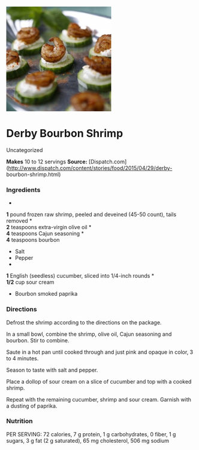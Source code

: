 ﻿

[![](./images/dc3afa57-d60c-410c-b680-35678c3612a3.jpg)](http://www.dispatch.com/content/graphics/2015/04/28/derby-4.jpg?__scale=w:660%2Ch:487%2Ct:1%2Cc:ffffff%2Cq:80%2Cr:1)

#  Derby Bourbon Shrimp

Uncategorized

  
**Makes** 10 to 12 servings
**Source:** [Dispatch.com](http://www.dispatch.com/content/stories/food/2015/04/29/derby-
bourbon-shrimp.html)

###  Ingredients

  *  
**1** pound frozen raw shrimp, peeled and deveined (45-50 count), tails removed
  *   
**2** teaspoons extra-virgin olive oil
  *   
**4** teaspoons Cajun seasoning
  *   
**4** teaspoons bourbon
  * Salt
  * Pepper
  *   
**1** English (seedless) cucumber, sliced into 1/4-inch rounds
  *   
**1/2** cup sour cream
  * Bourbon smoked paprika

###  Directions

Defrost the shrimp according to the directions on the package.

In a small bowl, combine the shrimp, olive oil, Cajun seasoning and bourbon.
Stir to combine.

Saute in a hot pan until cooked through and just pink and opaque in color, 3
to 4 minutes.

Season to taste with salt and pepper.

Place a dollop of sour cream on a slice of cucumber and top with a cooked
shrimp.

Repeat with the remaining cucumber, shrimp and sour cream. Garnish with a
dusting of paprika.

###  Nutrition

PER SERVING: 72 calories, 7 g protein, 1 g carbohydrates, 0 fiber, 1 g sugars,
3 g fat (2 g saturated), 65 mg cholesterol, 506 mg sodium

